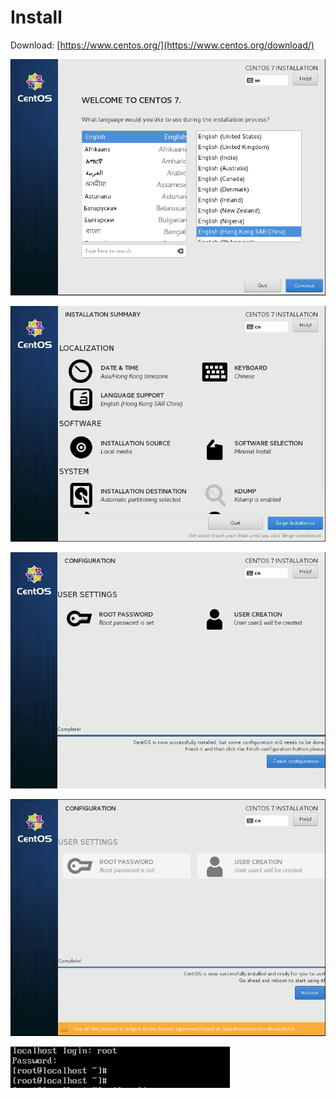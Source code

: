 # Install

Download: [https://www.centos.org/](https://www.centos.org/download/)

![](../.gitbook/assets/image%20%2811%29.png)

![](../.gitbook/assets/image%20%2847%29.png)

![](../.gitbook/assets/image%20%2820%29.png)

![](../.gitbook/assets/image%20%2845%29.png)

![](../.gitbook/assets/image%20%2860%29.png)







